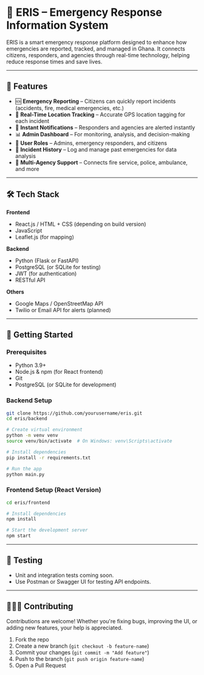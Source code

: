 # 🚨 ERIS – Emergency Response Information System

ERIS is a smart emergency response platform designed to enhance how emergencies are reported, tracked, and managed in Ghana. It connects citizens, responders, and agencies through real-time technology, helping reduce response times and save lives.

---

## 📌 Features

- 🆘 **Emergency Reporting** – Citizens can quickly report incidents (accidents, fire, medical emergencies, etc.)
- 📍 **Real-Time Location Tracking** – Accurate GPS location tagging for each incident
- 🔔 **Instant Notifications** – Responders and agencies are alerted instantly
- 📊 **Admin Dashboard** – For monitoring, analysis, and decision-making
- 👥 **User Roles** – Admins, emergency responders, and citizens
- 📂 **Incident History** – Log and manage past emergencies for data analysis
- 📡 **Multi-Agency Support** – Connects fire service, police, ambulance, and more

---

## 🛠️ Tech Stack

**Frontend**
- React.js / HTML + CSS (depending on build version)
- JavaScript
- Leaflet.js (for mapping)

**Backend**
- Python (Flask or FastAPI)
- PostgreSQL (or SQLite for testing)
- JWT (for authentication)
- RESTful API

**Others**
- Google Maps / OpenStreetMap API
- Twilio or Email API for alerts (planned)

---

## 🚀 Getting Started

### Prerequisites

- Python 3.9+
- Node.js & npm (for React frontend)
- Git
- PostgreSQL (or SQLite for development)

### Backend Setup

```bash
git clone https://github.com/yourusername/eris.git
cd eris/backend

# Create virtual environment
python -m venv venv
source venv/bin/activate  # On Windows: venv\Scripts\activate

# Install dependencies
pip install -r requirements.txt

# Run the app
python main.py
````

### Frontend Setup (React Version)

```bash
cd eris/frontend

# Install dependencies
npm install

# Start the development server
npm start
```

---

## 🧪 Testing

* Unit and integration tests coming soon.
* Use Postman or Swagger UI for testing API endpoints.

---

## 🧑🏽‍💻 Contributing

Contributions are welcome! Whether you're fixing bugs, improving the UI, or adding new features, your help is appreciated.

1. Fork the repo
2. Create a new branch (`git checkout -b feature-name`)
3. Commit your changes (`git commit -m "Add feature"`)
4. Push to the branch (`git push origin feature-name`)
5. Open a Pull Request
